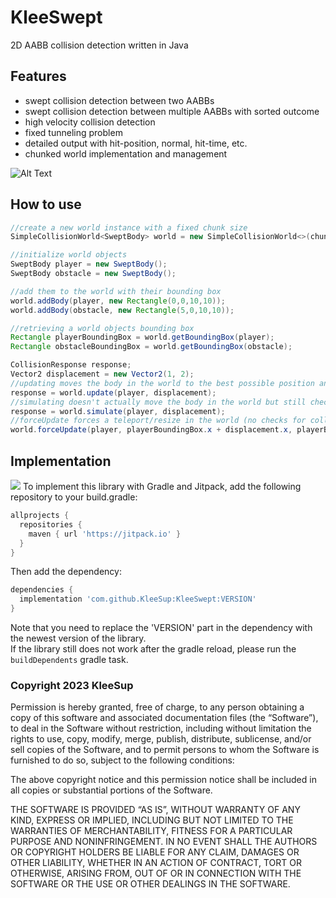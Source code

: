 # KleeSwept
2D AABB collision detection written in Java

## Features
- swept collision detection between two AABBs
- swept collision detection between multiple AABBs with sorted outcome
- high velocity collision detection
- fixed tunneling problem
- detailed output with hit-position, normal, hit-time, etc.
- chunked world implementation and management

![Alt Text](https://media.giphy.com/media/v1.Y2lkPTc5MGI3NjExYmZiNjdmYThmNDZmYzM0NzE2NDUyZmNlY2JlMzdhNTg0YzU2ZDFhMCZlcD12MV9pbnRlcm5hbF9naWZzX2dpZklkJmN0PWc/XrHcgxio3xjnXBAcb5/giphy.gif)

## How to use

```java
//create a new world instance with a fixed chunk size
SimpleCollisionWorld<SweptBody> world = new SimpleCollisionWorld<>(chunkSize);

//initialize world objects
SweptBody player = new SweptBody();
SweptBody obstacle = new SweptBody();

//add them to the world with their bounding box
world.addBody(player, new Rectangle(0,0,10,10));
world.addBody(obstacle, new Rectangle(5,0,10,10));

//retrieving a world objects bounding box
Rectangle playerBoundingBox = world.getBoundingBox(player);
Rectangle obstacleBoundingBox = world.getBoundingBox(obstacle);

CollisionResponse response;
Vector2 displacement = new Vector2(1, 2);
//updating moves the body in the world to the best possible position and retrieves a collision response
response = world.update(player, displacement);
//simulating doesn't actually move the body in the world but still checks for collisions
response = world.simulate(player, displacement);
//forceUpdate forces a teleport/resize in the world (no checks for collisions)
world.forceUpdate(player, playerBoundingBox.x + displacement.x, playerBoundingBox.y + displacement.y);

```

## Implementation
[![](https://jitpack.io/v/KleeSup/KleeSwept.svg)](https://jitpack.io/#KleeSup/KleeSwept)
To implement this library with Gradle and Jitpack, add the following repository to your build.gradle:
```gradle
allprojects {
  repositories {
    maven { url 'https://jitpack.io' }
  }
}
```  
Then add the dependency:
```gradle
dependencies {
  implementation 'com.github.KleeSup:KleeSwept:VERSION'
}
```
Note that you need to replace the 'VERSION' part in the dependency with the newest version of the library.
<br>If the library still does not work after the gradle reload, please run the ``buildDependents`` gradle task.</br>

### Copyright 2023 KleeSup

Permission is hereby granted, free of charge, to any person obtaining a copy of this software and associated documentation files (the “Software”), to deal in the Software without restriction, including without limitation the rights to use, copy, modify, merge, publish, distribute, sublicense, and/or sell copies of the Software, and to permit persons to whom the Software is furnished to do so, subject to the following conditions:

The above copyright notice and this permission notice shall be included in all copies or substantial portions of the Software.

THE SOFTWARE IS PROVIDED “AS IS”, WITHOUT WARRANTY OF ANY KIND, EXPRESS OR IMPLIED, INCLUDING BUT NOT LIMITED TO THE WARRANTIES OF MERCHANTABILITY, FITNESS FOR A PARTICULAR PURPOSE AND NONINFRINGEMENT. IN NO EVENT SHALL THE AUTHORS OR COPYRIGHT HOLDERS BE LIABLE FOR ANY CLAIM, DAMAGES OR OTHER LIABILITY, WHETHER IN AN ACTION OF CONTRACT, TORT OR OTHERWISE, ARISING FROM, OUT OF OR IN CONNECTION WITH THE SOFTWARE OR THE USE OR OTHER DEALINGS IN THE SOFTWARE.
